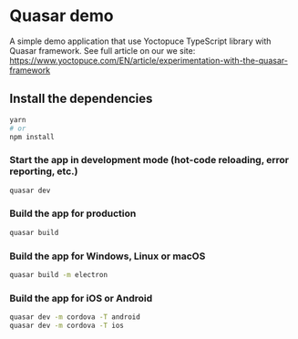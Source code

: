 # Quasar demo

A simple demo application that use Yoctopuce TypeScript library with Quasar framework. See full article on our
we site: https://www.yoctopuce.com/EN/article/experimentation-with-the-quasar-framework

## Install the dependencies
```bash
yarn
# or
npm install
```

### Start the app in development mode (hot-code reloading, error reporting, etc.)
```bash
quasar dev
```

### Build the app for production
```bash
quasar build
```

### Build the app for Windows, Linux or macOS
```bash
quasar build -m electron
```

### Build the app for iOS or Android
```bash
quasar dev -m cordova -T android
quasar dev -m cordova -T ios
```

